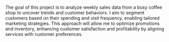 The goal of this project is to analyze weekly sales data from a busy coffee shop to uncover trends and customer behaviors. I aim to segment customers based on their spending and visit frequency, enabling tailored marketing strategies. This approach will allow me to optimize promotions and inventory, enhancing customer satisfaction and profitability by aligning services with customer preferences.
